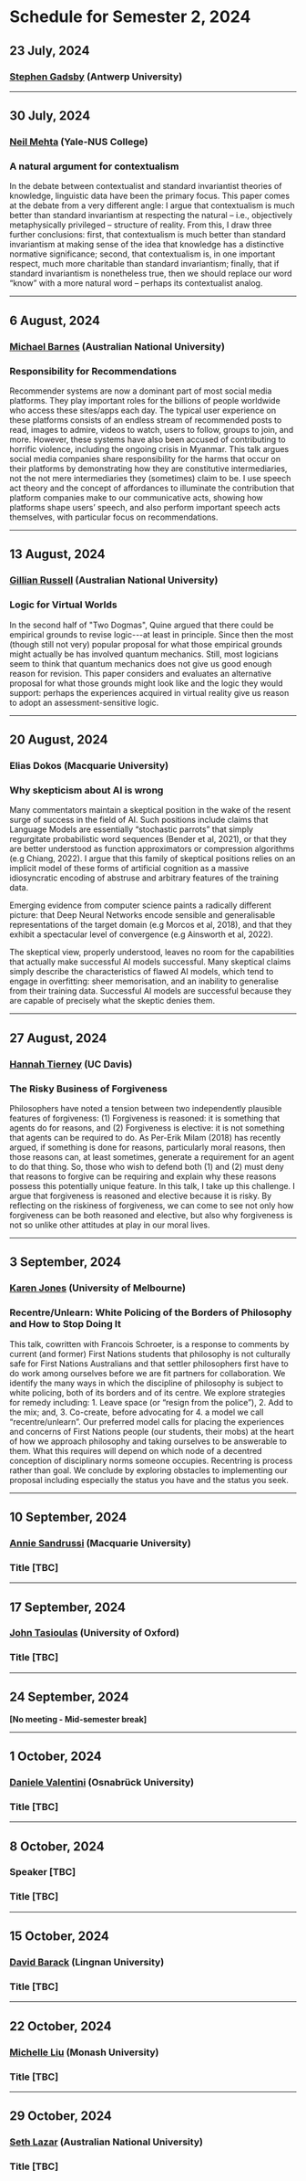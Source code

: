 # Schedule for Semester 2, 2024

## 23 July, 2024
### [Stephen Gadsby](https://www.stephengadsby.com/) (Antwerp University)

---

## 30 July, 2024
### [Neil Mehta](http://www.profneilmehta.com/) (Yale-NUS College)
### A natural argument for contextualism

In the debate between contextualist and standard invariantist theories of knowledge, linguistic data have been the primary focus. This paper comes at the debate from a very different angle: I argue that contextualism is much better than standard invariantism at respecting the natural – i.e., objectively metaphysically privileged – structure of reality. From this, I draw three further conclusions: first, that contextualism is much better than standard invariantism at making sense of the idea that knowledge has a distinctive normative significance; second, that contextualism is, in one important respect, much more charitable than standard invariantism; finally, that if standard invariantism is nonetheless true, then we should replace our word “know” with a more natural word – perhaps its contextualist analog.

---

## 6 August, 2024
### [Michael Barnes](https://researchers.anu.edu.au/researchers/barnes-m) (Australian National University)
### Responsibility for Recommendations

Recommender systems are now a dominant part of most social media platforms. They play important roles for the billions of people worldwide who access these sites/apps each day. The typical user experience on these platforms consists of an endless stream of recommended posts to read, images to admire, videos to watch, users to follow, groups to join, and more. However, these systems have also been accused of contributing to horrific violence, including the ongoing crisis in Myanmar. This talk argues social media companies share responsibility for the harms that occur on their platforms by demonstrating how they are constitutive intermediaries, not the not mere intermediaries they (sometimes) claim to be. I use speech act theory and the concept of affordances to illuminate the contribution that platform companies make to our communicative acts, showing how platforms shape users’ speech, and also perform important speech acts themselves, with particular focus on recommendations.

---

## 13 August, 2024
### [Gillian Russell](https://gillianrussell.net/) (Australian National University)
### Logic for Virtual Worlds

In the second half of "Two Dogmas", Quine argued that there could be empirical grounds to revise logic---at least in principle.  Since then the most (though still not very) popular proposal for what those empirical grounds might actually be has involved quantum mechanics.  Still, most logicians seem to think that quantum mechanics does not give us good enough reason for revision.  This paper considers and evaluates an alternative proposal for what those grounds might look like and the logic they would support: perhaps the experiences acquired in virtual reality give us reason to adopt an assessment-sensitive logic.

---

## 20 August, 2024
### Elias Dokos (Macquarie University)
### Why skepticism about AI is wrong 

Many commentators maintain a skeptical position in the wake of the resent surge of success in the field of AI. Such positions include claims that Language Models are essentially “stochastic parrots” that simply regurgitate probabilistic word sequences (Bender et al, 2021), or that they are better understood as function approximators or compression algorithms (e.g Chiang, 2022). I argue that this family of skeptical positions relies on an implicit model of these forms of artificial cognition as a massive idiosyncratic encoding of abstruse and arbitrary features of the training data.

Emerging evidence from computer science paints a radically different picture: that Deep Neural Networks encode sensible and generalisable representations of the target domain (e.g Morcos et al, 2018), and that they exhibit a spectacular level of convergence (e.g Ainsworth et al, 2022).

The skeptical view, properly understood, leaves no room for the capabilities that actually make successful AI models successful. Many skeptical claims simply describe the characteristics of flawed AI models, which tend to engage in overfitting: sheer memorisation, and an inability to generalise from their training data. Successful AI models are successful because they are capable of precisely what the skeptic denies them.

---

## 27 August, 2024
### [Hannah Tierney](https://www.hannahtierney.com/) (UC Davis)
### The Risky Business of Forgiveness 

Philosophers have noted a tension between two independently plausible features of forgiveness: (1) Forgiveness is reasoned: it is something that agents do for reasons, and (2) Forgiveness is elective: it is not something that agents can be required to do. As Per-Erik Milam (2018) has recently argued, if something is done for reasons, particularly moral reasons, then those reasons can, at least sometimes, generate a requirement for an agent to do that thing. So, those who wish to defend both (1) and (2) must deny that reasons to forgive can be requiring and explain why these reasons possess this potentially unique feature. In this talk, I take up this challenge. I argue that forgiveness is reasoned and elective because it is risky. By reflecting on the riskiness of forgiveness, we can come to see not only how forgiveness can be both reasoned and elective, but also why forgiveness is not so unlike other attitudes at play in our moral lives. 

---

## 3 September, 2024
### [Karen Jones](https://philpeople.org/profiles/karen-jones) (University of Melbourne)
### Recentre/Unlearn: White Policing of the Borders of Philosophy and How to Stop Doing It

This talk, cowritten with Francois Schroeter, is a response to comments by current (and former) First Nations students that philosophy is not culturally safe for First Nations Australians and that settler philosophers first have to do work among ourselves before we are fit partners for collaboration. We identify the many ways in which the discipline of philosophy is subject to white policing, both of its borders and of its centre. We explore strategies for remedy including: 1. Leave space (or “resign from the police”), 2. Add to the mix;  and, 3. Co-create, before advocating for 4. a model we call “recentre/unlearn”. Our preferred model calls for placing the experiences and concerns of First Nations people (our students, their mobs) at the heart of how we approach philosophy and taking ourselves to be answerable to them. What this requires will depend on which node of a decentred conception of disciplinary norms someone occupies. Recentring is process rather than goal. We conclude by exploring obstacles to implementing our proposal including especially the status you have and the status you seek.

---

## 10 September, 2024
### [Annie Sandrussi](https://researchers.mq.edu.au/en/persons/annie-sandrussi) (Macquarie University)
### Title [TBC]

<!-- > Abstract [TBC] -->

---

## 17 September, 2024
### [John Tasioulas](https://www.philosophy.ox.ac.uk/people/john-tasioulas) (University of Oxford)
### Title [TBC]

<!-- > Abstract [TBC] -->

---

## 24 September, 2024

**[No meeting - Mid-semester break]**

---

## 1 October, 2024
### [Daniele Valentini](https://uni-osnabrueck.academia.edu/DanieleValentini) (Osnabrück University)
### Title [TBC]

<!-- > Abstract [TBC] -->

---

## 8 October, 2024
### Speaker [TBC]
### Title [TBC]

<!-- > Abstract [TBC] -->

---

## 15 October, 2024
### [David Barack](https://dbarack.com/) (Lingnan University)
### Title [TBC]

<!-- > Abstract [TBC] -->

---

## 22 October, 2024
### [Michelle Liu](https://michelleyuanboliu.wixsite.com/mybl) (Monash University)
### Title [TBC]

<!-- > Abstract [TBC] -->

---

## 29 October, 2024
### [Seth Lazar](https://sethlazar.org/) (Australian National University)
### Title [TBC]

<!-- > Abstract [TBC] -->